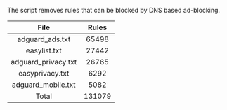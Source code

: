 The script removes rules that can be blocked by DNS based ad-blocking.


| File | Rules |
|:----:|:-----:|
| adguard_ads.txt | 65498 |
| easylist.txt | 27442 |
| adguard_privacy.txt | 26765 |
| easyprivacy.txt | 6292 |
| adguard_mobile.txt | 5082 |
| Total | 131079 |